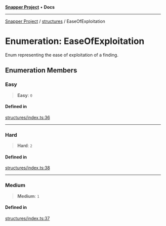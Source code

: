 [**Snapper Project**](../../README.md) • **Docs**

***

[Snapper Project](../../README.md) / [structures](../README.md) / EaseOfExploitation

# Enumeration: EaseOfExploitation

Enum representing the ease of exploitation of a finding.

## Enumeration Members

### Easy

> **Easy**: `0`

#### Defined in

[structures/index.ts:36](https://github.com/asifqatar/Snapper/blob/3ce401e0ec109a37b17d34684fccd0ee8f39a63e/structures/index.ts#L36)

***

### Hard

> **Hard**: `2`

#### Defined in

[structures/index.ts:38](https://github.com/asifqatar/Snapper/blob/3ce401e0ec109a37b17d34684fccd0ee8f39a63e/structures/index.ts#L38)

***

### Medium

> **Medium**: `1`

#### Defined in

[structures/index.ts:37](https://github.com/asifqatar/Snapper/blob/3ce401e0ec109a37b17d34684fccd0ee8f39a63e/structures/index.ts#L37)
